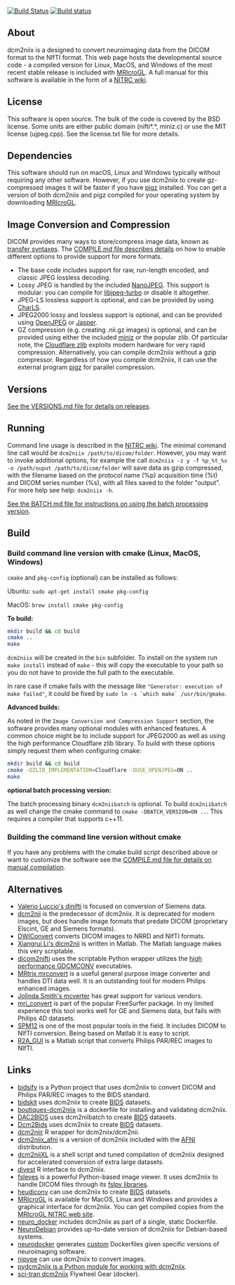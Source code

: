 [![Build Status](https://travis-ci.org/rordenlab/dcm2niix.svg?branch=master)](https://travis-ci.org/rordenlab/dcm2niix)
[![Build status](https://ci.appveyor.com/api/projects/status/7o0xp2fgbhadkgn1?svg=true)](https://ci.appveyor.com/project/neurolabusc/dcm2niix)

## About

dcm2niix is a designed to convert neuroimaging data from the DICOM format to the NIfTI format. This web page hosts the developmental source code - a compiled version for Linux, MacOS, and Windows of the most recent stable release is included with [MRIcroGL](https://www.nitrc.org/projects/mricrogl/). A full manual for this software is available in the form of a [NITRC wiki](http://www.nitrc.org/plugins/mwiki/index.php/dcm2nii:MainPage).

## License

This software is open source. The bulk of the code is covered by the BSD license. Some units are either public domain (nifti*.*, miniz.c) or use the MIT license (ujpeg.cpp). See the license.txt file for more details.

## Dependencies

This software should run on macOS, Linux and Windows typically without requiring any other software. However, if you use dcm2niix to create gz-compressed images it will be faster if you have [pigz](https://github.com/madler/pigz) installed. You can get a version of both dcm2niix and pigz compiled for your operating system by downloading [MRIcroGL](https://www.nitrc.org/projects/mricrogl/).


## Image Conversion and Compression

DICOM provides many ways to store/compress image data, known as [transfer syntaxes](https://www.nitrc.org/plugins/mwiki/index.php/dcm2nii:MainPage#DICOM_Transfer_Syntaxes_and_Compressed_Images). The [COMPILE.md file describes details](./COMPILE.md) on how to enable different options to provide support for more formats.

 - The base code includes support for raw, run-length encoded, and classic JPEG lossless decoding.
 - Lossy JPEG is handled by the included [NanoJPEG](https://keyj.emphy.de/nanojpeg/). This support is modular: you can compile for [libjpeg-turbo](https://github.com/chris-allan/libjpeg-turbo) or disable it altogether.
 - JPEG-LS lossless support is optional, and can be provided by using [CharLS](https://github.com/team-charls/charls).
  - JPEG2000 lossy and lossless support is optional, and can be provided using [OpenJPEG](https://github.com/uclouvain/openjpeg) or [Jasper](https://www.ece.uvic.ca/~frodo/jasper/).
 - GZ compression (e.g. creating .nii.gz images) is optional, and can be provided using either the included [miniz](https://github.com/richgel999/miniz) or the popular zlib. Of particular note, the [Cloudflare zlib](https://github.com/cloudflare/zlib) exploits modern hardware for very rapid compression. Alternatively, you can compile dcm2niix without a gzip compressor. Regardless of how you compile dcm2niix, it can use the external program [pigz](https://github.com/madler/pigz) for parallel compression.

## Versions

[See the VERSIONS.md file for details on releases](./VERSIONS.md).

## Running

Command line usage is described in the [NITRC wiki](https://www.nitrc.org/plugins/mwiki/index.php/dcm2nii:MainPage#General_Usage). The minimal command line call would be `dcm2niix /path/to/dicom/folder`. However, you may want to invoke additional options, for example the call `dcm2niix -z y -f %p_%t_%s -o /path/ouput /path/to/dicom/folder` will save data as gzip compressed, with the filename based on the protocol name (%p) acquisition time (%t) and DICOM series number (%s), with all files saved to the folder "output". For more help see help: `dcm2niix -h`.

[See the BATCH.md file for instructions on using the batch processing version](./BATCH.md).

## Build

### Build command line version with cmake (Linux, MacOS, Windows)

`cmake` and `pkg-config` (optional) can be installed as follows:

Ubuntu: `sudo apt-get install cmake pkg-config`

MacOS: `brew install cmake pkg-config`

**To build:**
```bash
mkdir build && cd build
cmake ..
make
```
`dcm2niix` will be created in the `bin` subfolder. To install on the system run `make install` instead of `make` - this will copy the executable to your path so you do not have to provide the full path to the executable.

In rare case if cmake fails with the message like `"Generator: execution of make failed"`, it could be fixed by ``sudo ln -s `which make` /usr/bin/gmake``.

**Advanced builds:**

As noted in the `Image Conversion and Compression Support` section, the software provides many optional modules with enhanced features. A common choice might be to include support for JPEG2000 as well as using the high performance Cloudflare zlib library. To build with these options simply request them when configuring cmake:

```bash
mkdir build && cd build
cmake -DZLIB_IMPLEMENTATION=Cloudflare -DUSE_OPENJPEG=ON ..
make
```

**optional batch processing version:**

The batch processing binary `dcm2niibatch` is optional. To build `dcm2niibatch` as well change the cmake command to `cmake -DBATCH_VERSION=ON ..`. This requires a compiler that supports c++11.

### Building the command line version without cmake

If you have any problems with the cmake build script described above or want to customize the software see the [COMPILE.md file for details on manual compilation](./COMPILE.md).

## Alternatives

 - [Valerio Luccio's dinifti](http://cbi.nyu.edu/software/dinifti.php) is focused on conversion of Siemens data.
 - [dcm2nii](http://www.mccauslandcenter.sc.edu/mricro/mricron/dcm2nii.htm) is the predecessor of dcm2niix. It is deprecated for modern images, but does handle image formats that predate DICOM (proprietary Elscint, GE and Siemens formats).
 - [DWIConvert](https://github.com/BRAINSia/BRAINSTools/tree/master/DWIConvert) converts DICOM images to NRRD and NIfTI formats.
 - [Xiangrui Li's dicm2nii](http://www.mathworks.com/matlabcentral/fileexchange/42997-dicom-to-nifti-converter) is written in Matlab. The Matlab language makes this very scriptable.
 - [dicom2nifti](https://github.com/icometrix/dicom2nifti) uses the scriptable Python wrapper utilizes the [high performance  GDCMCONV](http://gdcm.sourceforge.net/wiki/index.php/Gdcmconv) executables.
 - [MRtrix mrconvert](http://mrtrix.readthedocs.io/en/latest/reference/commands/mrconvert.html) is a useful general purpose image converter and handles DTI data well. It is an outstanding tool for modern Philips enhanced images.
 - [Jolinda Smith's mcverter](http://lcni.uoregon.edu/%7Ejolinda/MRIConvert/) has great support for various vendors.
 - [mri_convert](https://surfer.nmr.mgh.harvard.edu/pub/docs/html/mri_convert.help.xml.html) is part of the popular FreeSurfer package. In my limited experience this tool works well for GE and Siemens data, but fails with Philips 4D datasets.
 - [SPM12](http://www.fil.ion.ucl.ac.uk/spm/software/spm12/) is one of the most popular tools in the field. It includes DICOM to NIfTI conversion. Being based on Matlab it is easy to script.
 - [R2A_GUI](http://r2agui.sourceforge.net/) is a Matlab script that converts Philips PAR/REC images to NIfTI.

## Links

  - [bidsify](https://github.com/spinoza-rec/bidsify) is a Python project that uses dcm2niix to convert DICOM and Philips PAR/REC images to the BIDS standard.
  - [bidskit](https://github.com/jmtyszka/bidskit) uses dcm2niix to create [BIDS](http://bids.neuroimaging.io/) datasets.
  - [boutiques-dcm2niix](https://github.com/lalet/boutiques-dcm2niix) is a dockerfile for installing and validating dcm2niix.
  - [DAC2BIDS](https://github.com/dangom/dac2bids) uses dcm2niibatch to create [BIDS](http://bids.neuroimaging.io/) datasets.
  - [Dcm2Bids](https://github.com/cbedetti/Dcm2Bids) uses dcm2niix to create [BIDS](http://bids.neuroimaging.io/) datasets.
  - [dcm2niir](https://github.com/muschellij2/dcm2niir) R wrapper for dcm2niix/dcm2nii.
  - [dcm2niix_afni](https://afni.nimh.nih.gov/pub/dist/doc/program_help/dcm2niix_afni.html) is a version of dcm2niix included with the [AFNI](https://afni.nimh.nih.gov/) distribution.
  - [dcm2niiXL](https://github.com/neurolabusc/dcm2niiXL) is a shell script and tuned compilation of dcm2niix designed for accelerated conversion of extra large datasets.
  - [divest](https://github.com/jonclayden/divest) R interface to dcm2niix.
  - [fsleyes](https://fsl.fmrib.ox.ac.uk/fsl/fslwiki/FSLeyes) is a powerful Python-based image viewer. It uses dcm2niix to handle DICOM files through its [fslpy libraries](https://users.fmrib.ox.ac.uk/~paulmc/fsleyes/fslpy/latest/fsl.data.dicom.html).
  - [heudiconv](https://github.com/nipy/heudiconv) can use dcm2niix to create [BIDS](http://bids.neuroimaging.io/) datasets.
  - [MRIcroGL](https://github.com/neurolabusc/MRIcroGL) is available for MacOS, Linux and Windows and provides a graphical interface for dcm2niix. You can get compiled copies from the [MRIcroGL NITRC web site](https://www.nitrc.org/projects/mricrogl/).
  - [neuro_docker](https://github.com/Neurita/neuro_docker) includes dcm2niix as part of a single, static Dockerfile.
  - [NeuroDebian](http://neuro.debian.net/pkgs/dcm2niix.html) provides up-to-date version of dcm2niix for Debian-based systems.
  - [neurodocker](https://github.com/kaczmarj/neurodocker) generates [custom](https://github.com/rordenlab/dcm2niix/issues/138) Dockerfiles given specific versions of neuroimaging software.
  - [nipype](https://github.com/nipy/nipype) can use dcm2niix to convert images.
  - [pydcm2niix is a Python module for working with dcm2niix](https://github.com/jstutters/pydcm2niix).
  - [sci-tran dcm2niix](https://github.com/scitran-apps/dcm2niix) Flywheel Gear (docker).
